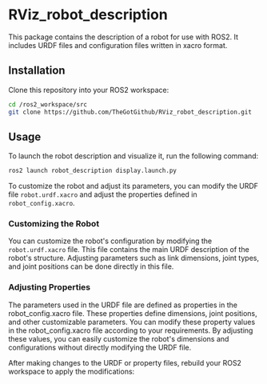 # RViz_robot_description

This package contains the description of a robot for use with ROS2. It includes URDF files and configuration files written in xacro format.

## Installation

Clone this repository into your ROS2 workspace:

```bash
cd /ros2_workspace/src
git clone https://github.com/TheGotGithub/RViz_robot_description.git
```
## Usage

To launch the robot description and visualize it, run the following command:

```bash
ros2 launch robot_description display.launch.py
```

To customize the robot and adjust its parameters, you can modify the URDF file `robot.urdf.xacro` and adjust the properties defined in `robot_config.xacro`.

### Customizing the Robot

You can customize the robot's configuration by modifying the `robot.urdf.xacro` file. This file contains the main URDF description of the robot's structure. Adjusting parameters such as link dimensions, joint types, and joint positions can be done directly in this file.

### Adjusting Properties

The parameters used in the URDF file are defined as properties in the robot_config.xacro file. These properties define dimensions, joint positions, and other customizable parameters. You can modify these property values in the robot_config.xacro file according to your requirements. By adjusting these values, you can easily customize the robot's dimensions and configurations without directly modifying the URDF file.

After making changes to the URDF or property files, rebuild your ROS2 workspace to apply the modifications:


